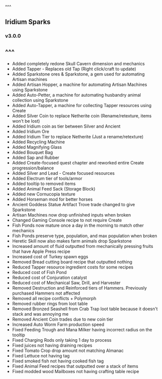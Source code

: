 ^^^
## Iridium Sparks
### v3.0.0
^^^
--- 
- Added completely redone Skull Cavern dimension and mechanics
- Added Tapper - Replaces old Tap (Right click/craft to update)
- Added Sparkstone ores & Sparkstone, a gem used for automating Artisan machines
- Added Artisan Hopper, a machine for automating Artisan Machines using Sparkstone
- Added Auto-Petter, a machine for automating husbandry animal collection using Sparkstone
- Added Auto-Tapper, a machine for collecting Tapper resources using Create
- Added Silver Coin to replace Netherite coin (Rename/retexture, items won't be lost)
- Added Iridium coin as tier between Silver and Ancient 
- Added Iridium Ore
- Added Iridium Tier to replace Netherite (Just a rename/retexture)
- Added Recycling Machine
- Added Magnifying Glass
- Added Bouquet Bag
- Added Sap and Rubber
- Added Create-focused quest chapter and reworked entire Create progression/balance
- Added Silver and Lead - Create focused resources
- Added Electrum tier of tools/armor 
- Added tooltip to removed items
- Added Animal Feed Sack (Storage Block)
- Added new Cornucopia texture
- Added Horseman mod for better horses 
- Ancient Goddess Statue Artifact Trove trade changed to give Sparkstone
- Artisan Machines now drop unfinished inputs when broken
- Changed Gaming Console recipe to not require Create
- Fish Ponds now mature once a day in the morning to match other mechanics
- Fish Ponds preserve type, population, and max population when broken
- Heretic Skill now also makes farm animals drop Sparkstone
- Increased amount of fluid outputted from mechanically pressing fruits that have Apple Press recipe
- Increased cost of Turkey spawn eggs
- Removed Bread cutting board recipe that outputted nothing
- Reduced Tapper resource ingredient costs for some recipes
- Reduced cost of Fish Pond
- Reduced cost of Conjuration catalyst
- Reduced cost of Mechanical Saw, Drill, and Harvester 
- Removed Destruction and Reinforced tiers of Hammers. Previously purchased Hammers not affected
- Removed all recipe conflicts + Polymorph
- Removed rubber rings from loot table
- Removed Bronzed Seashell from Crab Trap loot table because it doesn't stack and was annoying me
- Removed Ancient Coin trades due to new coin tier
- Increased Auto Worm Farm production speed
- Fixed Feeding Trough and Mana Milker having incorrect radius on the tooltip
- Fixed Charging Rods only taking 1 day to process
- Fixed juices not having draining recipes
- Fixed Tomato Crop drop amount not matching Almanac
- Fixed Lettuce not having tag
- Fixed smoked fish not having cooked fish tag
- Fixed Animal Feed recipes that outputted over a stack of items
- Fixed modded wood Mailboxes not having crafting table recipe
